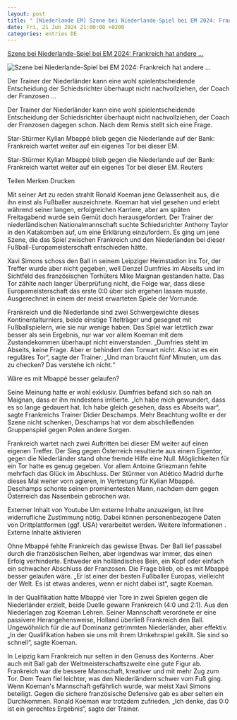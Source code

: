 ```yaml
---
layout: post
title: " [Niederlande EM] Szene bei Niederlande-Spiel bei EM 2024: Frankreich hat andere ..."
date: Fri, 21 Jun 2024 21:00:00 +0200
categories: entries DE
---
```

[Szene bei Niederlande-Spiel bei EM 2024: Frankreich hat andere ...](https://www.faz.net/aktuell/sport/fussball-em/szene-bei-niederlande-spiel-bei-em-2024-frankreich-hat-andere-sorgen-19807306.html)

![Szene bei Niederlande-Spiel bei EM 2024: Frankreich hat andere ...](https://media1.faz.net/ppmedia/aktuell/sport/1302204212/1.9807367/facebook_teaser/star-stuermer-kylian-mbappe.jpg)

Der Trainer der Niederländer kann eine wohl spielentscheidende Entscheidung der Schiedsrichter überhaupt nicht nachvollziehen, der Coach der Franzosen ...

Der Trainer der Niederländer kann eine wohl spielentscheidende Entscheidung der Schiedsrichter überhaupt nicht nachvollziehen, der Coach der Franzosen dagegen schon. Nach dem Remis stellt sich eine Frage.

Star-Stürmer Kylian Mbappé blieb gegen die Niederlande auf der Bank: Frankreich wartet weiter auf ein eigenes Tor bei dieser EM.

Star-Stürmer Kylian Mbappé blieb gegen die Niederlande auf der Bank: Frankreich wartet weiter auf ein eigenes Tor bei dieser EM. Reuters

Teilen Merken Drucken

Mit seiner Art zu reden strahlt Ronald Koeman jene Gelassenheit aus, die ihn einst als Fußballer auszeichnete. Koeman hat viel gesehen und erlebt während seiner langen, erfolgreichen Karriere, aber am späten Freitagabend wurde sein Gemüt doch herausgefordert. Der Trainer der niederländischen Nationalmannschaft suchte Schiedsrichter Anthony Taylor in den Katakomben auf, um eine Erklärung einzufordern. Es ging um jene Szene, die das Spiel zwischen Frankreich und den Niederlanden bei dieser Fußball-Europameisterschaft entschieden hätte.

Xavi Simons schoss den Ball in seinem Leipziger Heimstadion ins Tor, der Treffer wurde aber nicht gegeben, weil Denzel Dumfries im Abseits und im Sichtfeld des französischen Torhüters Mike Maignan gestanden hatte. Das Tor zählte nach langer Überprüfung nicht, die Folge war, dass diese Europameisterschaft das erste 0:0 über sich ergehen lassen musste. Ausgerechnet in einem der meist erwarteten Spiele der Vorrunde.

Frankreich und die Niederlande sind zwei Schwergewichte dieses Kontinentalturniers, beide einstige Titelträger und gesegnet mit Fußballspielern, wie sie nur wenige haben. Das Spiel war letztlich zwar besser als sein Ergebnis, nur war vor allem Koeman mit dem Zustandekommen überhaupt nicht einverstanden. „Dumfries steht im Abseits, keine Frage. Aber er behindert den Torwart nicht. Also ist es ein reguläres Tor“, sagte der Trainer. „Und man braucht fünf Minuten, um das zu checken? Das verstehe ich nicht.“

Wäre es mit Mbappé besser gelaufen?

Seine Meinung hatte er wohl exklusiv. Dumfries befand sich so nah an Maignan, dass er ihn mindestens irritierte. „Ich habe mich gewundert, dass es so lange gedauert hat. Ich habe gleich gesehen, dass es Abseits war“, sagte Frankreichs Trainer Didier Deschamps. Mehr Beachtung wollte er der Szene nicht schenken, Deschamps hat vor dem abschließenden Gruppenspiel gegen Polen andere Sorgen.

Frankreich wartet nach zwei Auftritten bei dieser EM weiter auf einen eigenen Treffer. Der Sieg gegen Österreich resultierte aus einem Eigentor, gegen die Niederländer stand ohne fremde Hilfe eine Null. Möglichkeiten für ein Tor hatte es genug gegeben. Vor allem Antoine Griezmann fehlte mehrfach das Glück im Abschluss. Der Stürmer von Atlético Madrid durfte dieses Mal weiter vorn agieren, in Vertretung für Kylian Mbappé. Deschamps schonte seinen prominentesten Mann, nachdem dem gegen Österreich das Nasenbein gebrochen war.

Externer Inhalt von Youtube Um externe Inhalte anzuzeigen, ist Ihre widerrufliche Zustimmung nötig. Dabei können personenbezogene Daten von Drittplattformen (ggf. USA) verarbeitet werden. Weitere Informationen . Externe Inhalte aktivieren

Ohne Mbappé fehlte Frankreich das gewisse Etwas. Der Ball lief passabel durch die französischen Reihen, aber irgendwas war immer, das einen Erfolg verhinderte. Entweder ein holländisches Bein, ein Kopf oder einfach ein schwacher Abschluss der Franzosen. Die Frage blieb, ob es mit Mbappé besser gelaufen wäre. „Er ist einer der besten Fußballer Europas, vielleicht der Welt. Es ist etwas anderes, wenn er nicht dabei ist“, sagte Koeman.

In der Qualifikation hatte Mbappé vier Tore in zwei Spielen gegen die Niederländer erzielt, beide Duelle gewann Frankreich (4:0 und 2:1). Aus den Niederlagen zog Koeman Lehren. Seiner Mannschaft verordnete er eine passivere Herangehensweise, Holland überließ Frankreich den Ball. Ungewöhnlich für die auf Dominanz getrimmten Niederländer, aber effektiv. „In der Qualifikation haben sie uns mit ihrem Umkehrspiel gekillt. Sie sind so schnell“, sagte Koeman.

In Leipzig kam Frankreich nur selten in den Genuss des Konterns. Aber auch mit Ball gab der Weltmeisterschaftszweite eine gute Figur ab. Frankreich war die bessere Mannschaft, kreativer und mit mehr Zug zum Tor. Dem Team fiel leichter, was den Niederländern schwer vom Fuß ging. Wenn Koeman's Mannschaft gefährlich wurde, war meist Xavi Simons beteiligt. Gegen die sichere französische Defensive gab es aber selten ein Durchkommen. Ronald Koeman war trotzdem zufrieden. „Ich denke, das 0:0 ist ein gerechtes Ergebnis“, sagte der Trainer.

